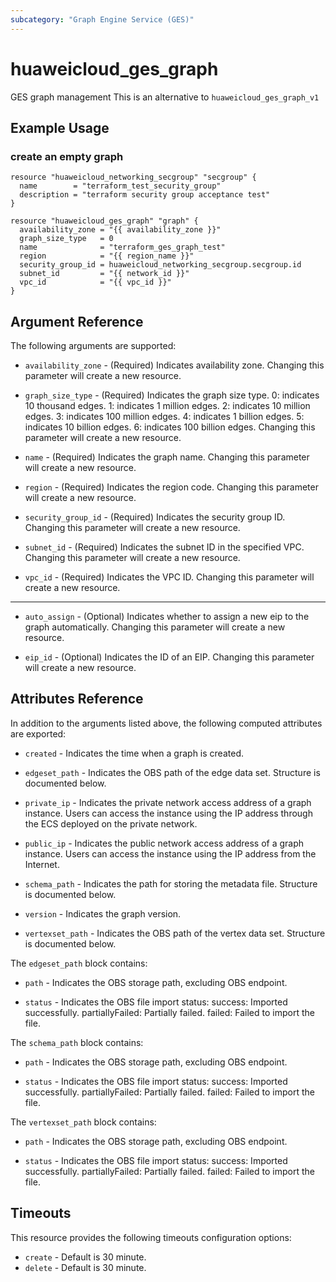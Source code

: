 ```yaml
---
subcategory: "Graph Engine Service (GES)"
---
```


# huaweicloud\_ges\_graph

GES graph management
This is an alternative to `huaweicloud_ges_graph_v1`

## Example Usage

### create an empty graph

```hcl
resource "huaweicloud_networking_secgroup" "secgroup" {
  name        = "terraform_test_security_group"
  description = "terraform security group acceptance test"
}

resource "huaweicloud_ges_graph" "graph" {
  availability_zone = "{{ availability_zone }}"
  graph_size_type   = 0
  name              = "terraform_ges_graph_test"
  region            = "{{ region_name }}"
  security_group_id = huaweicloud_networking_secgroup.secgroup.id
  subnet_id         = "{{ network_id }}"
  vpc_id            = "{{ vpc_id }}"
}
```

## Argument Reference

The following arguments are supported:

* `availability_zone` -
  (Required)
  Indicates availability zone.  Changing this parameter will create a new resource.

* `graph_size_type` -
  (Required)
  Indicates the graph size type.   0: indicates 10 thousand edges.   1:
  indicates 1 million edges.   2: indicates 10 million edges.   3:
  indicates 100 million edges.   4: indicates 1 billion edges.   5:
  indicates 10 billion edges.   6: indicates 100 billion edges.  Changing this parameter will create a new resource.

* `name` -
  (Required)
  Indicates the graph name.  Changing this parameter will create a new resource.

* `region` -
  (Required)
  Indicates the region code.  Changing this parameter will create a new resource.

* `security_group_id` -
  (Required)
  Indicates the security group ID.  Changing this parameter will create a new resource.

* `subnet_id` -
  (Required)
  Indicates the subnet ID in the specified VPC.  Changing this parameter will create a new resource.

* `vpc_id` -
  (Required)
  Indicates the VPC ID.  Changing this parameter will create a new resource.

- - -

* `auto_assign` -
  (Optional)
  Indicates whether to assign a new eip to the graph automatically.  Changing this parameter will create a new resource.

* `eip_id` -
  (Optional)
  Indicates the ID of an EIP.  Changing this parameter will create a new resource.

## Attributes Reference

In addition to the arguments listed above, the following computed attributes are exported:

* `created` -
  Indicates the time when a graph is created.

* `edgeset_path` -
  Indicates the OBS path of the edge data set. Structure is documented below.

* `private_ip` -
  Indicates the private network access address of a graph instance.
  Users can access the instance using the IP address through the ECS
  deployed on the private network.

* `public_ip` -
  Indicates the public network access address of a graph instance.
  Users can access the instance using the IP address from the Internet.

* `schema_path` -
  Indicates the path for storing the metadata file. Structure is documented below.

* `version` -
  Indicates the graph version.

* `vertexset_path` -
  Indicates the OBS path of the vertex data set. Structure is documented below.

The `edgeset_path` block contains:

* `path` -
  Indicates the OBS storage path, excluding OBS endpoint.

* `status` -
  Indicates the OBS file import status:   success: Imported
  successfully.   partiallyFailed: Partially failed.   failed:
  Failed to import the file.

The `schema_path` block contains:

* `path` -
  Indicates the OBS storage path, excluding OBS endpoint.

* `status` -
  Indicates the OBS file import status:   success: Imported
  successfully.   partiallyFailed: Partially failed.   failed:
  Failed to import the file.

The `vertexset_path` block contains:

* `path` -
  Indicates the OBS storage path, excluding OBS endpoint.

* `status` -
  Indicates the OBS file import status:   success: Imported
  successfully.   partiallyFailed: Partially failed.   failed:
  Failed to import the file.

## Timeouts

This resource provides the following timeouts configuration options:
- `create` - Default is 30 minute.
- `delete` - Default is 30 minute.
